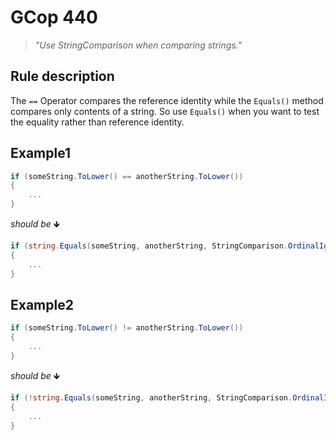 ﻿# GCop 440

> *"Use StringComparison when comparing strings."*

## Rule description

The `==` Operator compares the reference identity while the `Equals()` method compares only contents of a string. So use `Equals()` when you want to test the equality rather than reference identity.

## Example1

```csharp
if (someString.ToLower() == anotherString.ToLower())
{
    ...
}
```

*should be* 🡻

```csharp
if (string.Equals(someString, anotherString, StringComparison.OrdinalIgnoreCase))
{
    ...
}
```

## Example2

```csharp
if (someString.ToLower() != anotherString.ToLower())
{
    ...
}
```

*should be* 🡻

```csharp
if (!string.Equals(someString, anotherString, StringComparison.OrdinalIgnoreCase))
{
    ...
}
```
